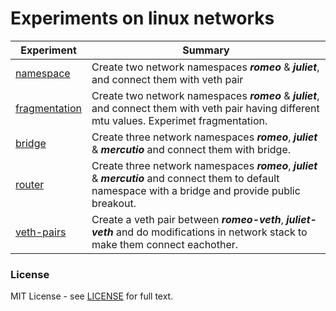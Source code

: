 # Experiments on linux networks

| Experiment | Summary |
| - | - |  
| [namespace](namespace/README.md) | Create two network namespaces ***romeo*** & ***juliet***, and connect them with veth pair  |  
| [fragmentation](namespace-fragment/README.md) | Create two network namespaces ***romeo*** & ***juliet***, and connect them with veth pair having different mtu values. Experimet fragmentation.  |  
| [bridge](bridge/README.md) | Create three network namespaces ***romeo***, ***juliet*** & ***mercutio*** and connect them with bridge.  |  
| [router](router/README.md) | Create three network namespaces ***romeo***, ***juliet*** & ***mercutio*** and connect them to default namespace with a bridge and provide public breakout.  |  
| [veth-pairs](veth-pairs/README.md) | Create a veth pair between ***romeo-veth***, ***juliet-veth*** and do modifications in network stack to make them connect eachother.  |  


### License
MIT License - see [LICENSE](LICENSE) for full text.